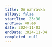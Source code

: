 ```yaml
---
title: OA nahrávka
allDay: false
startTime: 23:30
endTime: 00:00
date: 2024-11-03
endDate: 2024-11-04
completed: null
---
```


